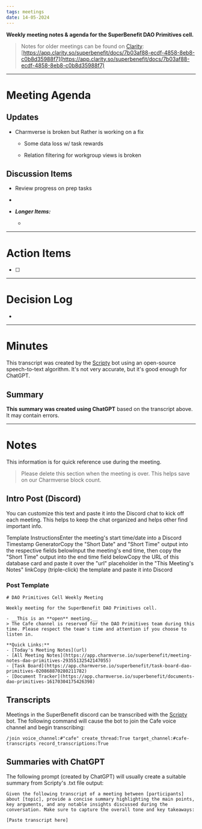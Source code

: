 ```yaml
---
tags: meetings
date: 14-05-2024
---
```

**Weekly meeting notes & agenda for the SuperBenefit DAO Primitives cell.**

> Notes for older meetings can be found on [Clarity](https://app.clarity.so/superbenefit/docs/7b03af88-ecdf-4858-8eb8-c0b8d35988f7):
> [https://app.clarity.so/superbenefit/docs/7b03af88-ecdf-4858-8eb8-c0b8d35988f7](https://app.clarity.so/superbenefit/docs/7b03af88-ecdf-4858-8eb8-c0b8d35988f7)

---

# Meeting Agenda

## Updates

- Charmverse is broken but Rather is working on a fix

  - Some data loss w/ task rewards

  - Relation filtering for workgroup views is broken

## Discussion Items

-  Review progress on prep tasks

- 

- **_Longer Items:_**

  -  

---

# Action Items

- [ ] 

---

# Decision Log

- 

---

# Minutes

This transcript was created by the [Scripty](https://scripty.org/) bot using an open-source speech-to-text algorithm. It's not very accurate, but it's good enough for ChatGPT.

## Summary

**This summary was created using ChatGPT** based on the transcript above. It may contain errors.

> <Paste summary here>

---

# Notes

This information is for quick reference use during the meeting.

> Please delete this section when the meeting is over. This helps save on our Charmverse block count.

## Intro Post (Discord)

You can customize this text and paste it into the Discord chat to kick off each meeting. This helps to keep the chat organized and helps other find important info.

 

Template InstructionsEnter the meeting's start time/date into a Discord Timestamp GeneratorCopy the "Short Date" and "Short Time" output into the respective fields belowInput the meeting's end time, then copy the "Short Time" output into the end time field belowCopy the URL of this database card and paste it over the "url" placeholder in the "This Meeting's Notes" linkCopy (triple-click) the template and paste it into Discord

### Post Template

```
# DAO Primitives Cell Weekly Meeting

Weekly meeting for the SuperBenefit DAO Primitives cell.

- __This is an **open** meeting.__  
> The Cafe channel is reserved for the DAO Primitives team during this time. Please respect the team's time and attention if you choose to listen in.

**Quick Links:**
- [Today's Meeting Notes](url)  
- [All Meeting Notes](https://app.charmverse.io/superbenefit/meeting-notes-dao-primitives-29355132542147055)  
- [Task Board](https://app.charmverse.io/superbenefit/task-board-dao-primitives-020868870280211782)
- [Document Tracker](https://app.charmverse.io/superbenefit/documents-dao-primitives-16170304175426398)
```

## Transcripts

Meetings in the SuperBenefit discord can be transcribed with the [Scripty](https://scripty.org) bot. The following command will cause the bot to join the Cafe voice channel and begin transcribing:

```
/join voice_channel:#"cafe" create_thread:True target_channel:#cafe-transcripts record_transcriptions:True
```

## Summaries with ChatGPT

The following prompt (created by ChatGPT) will usually create a suitable summary from Scripty's .txt file output:

```
Given the following transcript of a meeting between [participants] about [topic], provide a concise summary highlighting the main points, key arguments, and any notable insights discussed during the conversation. Make sure to capture the overall tone and key takeaways:

[Paste transcript here]
```
